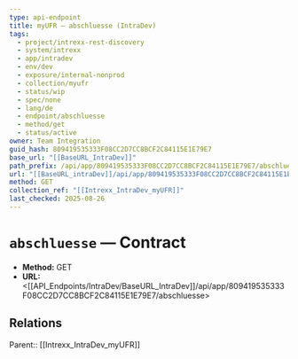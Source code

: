```yaml
---
type: api-endpoint
title: myUFR — abschluesse (IntraDev)
tags:
  - project/intrexx-rest-discovery
  - system/intrexx
  - app/intradev
  - env/dev
  - exposure/internal-nonprod
  - collection/myufr
  - status/wip
  - spec/none
  - lang/de
  - endpoint/abschluesse
  - method/get
  - status/active
owner: Team Integration
guid_hash: 809419535333F08CC2D7CC8BCF2C84115E1E79E7
base_url: "[[BaseURL_IntraDev]]"
path_prefix: /api/app/809419535333F08CC2D7CC8BCF2C84115E1E79E7/abschluesse$4
url: "[[BaseURL_intraDev]]/api/app/809419535333F08CC2D7CC8BCF2C84115E1E79E7/abschluesse"
method: GET
collection_ref: "[[Intrexx_IntraDev_myUFR]]"
last_checked: 2025-08-26
---
```


# `abschluesse` — Contract
- **Method:** GET
- **URL:** <[[API_Endpoints/IntraDev/BaseURL_IntraDev]]/api/app/809419535333F08CC2D7CC8BCF2C84115E1E79E7/abschluesse>

## Relations
Parent:: [[Intrexx_IntraDev_myUFR]]
